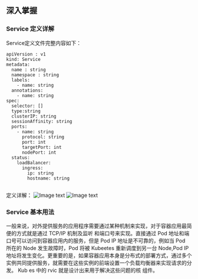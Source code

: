 ## 深入掌握
### Service 定义详解
Service定义文件完整内容如下：
```
apiVersion : v1                
kind: Service                  
metadata:                      
  name : string 
  namespace : string 
  labels: 
    - name: string 
  annotations: 
    - name: string 
spec: 
  selector: []
  type:string
  clusterIP: string
  sessionAffinity: string 
  ports: 
    - name: string 
      protocol: string 
      port: int 
      targetPort: int 
      nodePort: int 
  status: 
    loadBalancer: 
      ingress: 
        ip: string 
        hostname: string
 
```
定义详解：
![Image text](https://raw.githubusercontent.com/huangronaldo/kubernetes/master/res/service%E8%AF%A6%E8%A7%A31.png)
![Image text](https://raw.githubusercontent.com/huangronaldo/kubernetes/master/res/service%E8%AF%A6%E8%A7%A32.png)

### Service 基本用法
一般来说，对外提供服务的应用程序需要通过某种机制来实现，对于容器应用最简便的方式就是通过 TCP/IP 机制及监听 和端口号来实现。直接通过 Pod 地址和端口号可以访问到容器应用内的服务，但是 Pod IP 地址是不可靠的，例如当 Pod 所在的 Node 发生故障时，Pod 将被 Kubeetes 重新调度到另一台 Node,Pod IP 地址将发生变化。更重要的是，如果容器应用本身是分布式的部署方式，通过多个实例共同提供服务，就需要在这些实例的前端设置一个负载均衡器来实现请求的分发。 Kub es
中的 rvic 就是设计出来用于解决这些问题的核 组件。



